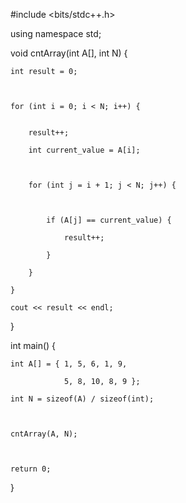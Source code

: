 
#include <bits/stdc++.h> 

using namespace std; 

void cntArray(int A[], int N) 
{ 


    int result = 0; 

  

    for (int i = 0; i < N; i++) { 

 
        result++; 

        int current_value = A[i]; 

  

        for (int j = i + 1; j < N; j++) {

     

            if (A[j] == current_value) { 

                result++; 

            } 

        } 

    } 

    cout << result << endl; 
}  

int main() 
{ 

    int A[] = { 1, 5, 6, 1, 9, 

                5, 8, 10, 8, 9 }; 

    int N = sizeof(A) / sizeof(int); 

  

    cntArray(A, N); 

  

    return 0; 
} 
